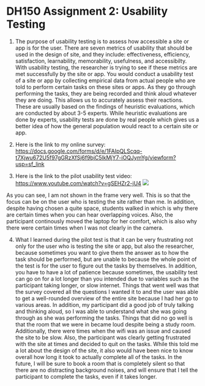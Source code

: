 # DH150 Assignment 2: Usability Testing

1. The purpose of usability testing is to assess how accessible a site or app is for the user. There are seven metrics of usability that should be used in the design of site, and they include: effectiveness, efficiency, satisfaction, learnability, memorability, usefulness, and accessibilty. With usability testing, the researcher is trying to see if these metrics are met successfully by the site or app. You would conduct a usability test of a site or app by collecting empirical data from actual people who are told to perform certain tasks on these sites or apps. As they go through performing the tasks, they are being recorded and think aloud whatever they are doing. This allows us to accurately assess their reactions. These are usually based on the findings of heuristic evaluations, which are conducted by about 3-5 experts. While heuristic evaluations are done by experts, usability tests are done by real people which gives us a better idea of how the general population would react to a certain site or app.

2. Here is the link to my online survey: https://docs.google.com/forms/d/e/1FAIpQLScqq-t7Xjwu672U5f97gGRzXfSj6f9bjC5lkMjY7-iOQJymYg/viewform?usp=sf_link

3. Here is the link to the pilot usability test video: https://www.youtube.com/watch?v=gSEHZr2-jU4
[![](http://img.youtube.com/vi/gSEHZr2-jU4/0.jpg)](http://www.youtube.com/watch?v=gSEHZr2-jU4 "DH150: Contiki Usability Test")

As you can see, I am not shown in the frame very well. This is so that the focus can be on the user who is testing the site rather than me. In addition, despite having chosen a quite space, students walked in which is why there are certain times when you can hear overlapping voices. Also, the participant continously moved the laptop for her comfort, which is also why there were certain times when I was not clearly in the camera.
     
4. What I learned during the pilot test is that it can be very frustrating not only for the user who is testing the site or app, but also the researcher, because sometimes you want to give them the answer as to how the task should be performed, but are unable to because the whole point of the test is for the user to figure out the tasks by themselves. In addition, you have to have a lot of patience because sometimes, the usability test can go on for a lot longer than you intended due to variables such as the participant taking longer, or slow internet. Things that went well was that the survey covered all the questions I wanted it to and the user was able to get a well-rounded overview of the entire site because I had her go to various areas. In addition, my participant did a good job of truly talking and thinking aloud, so I was able to understand what she was going through as she was performing the tasks. Things that did no go well is that the room that we were in became loud despite being a study room. Additionally, there were times when the wifi was an issue and caused the site to be slow. Also, the participant was clearly getting frustrated with the site at times and decided to quit on the tasks. While this told me a lot about the design of the site, it also would have been nice to know overall how long it took to actually complete all of the tasks. In the future, I will be sure to book a room that is completely silent so that there are no distracting background noises, and will ensure that I tell the participant to complete the tasks, even if it takes longer. 
